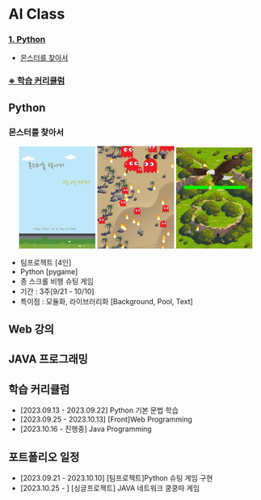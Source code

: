 # AI Class 

### [1. Python](#Python)
  - [몬스터를 찾아서](#몬스터를-찾아서)

### [※ 학습 커리큘럼](#학습-커리큘럼)

## Python

### 몬스터를 찾아서
<p align="center" width="100%">
  <img src="portfolio_image/python_portfolio1.png" width="30%">
  <img src="portfolio_image/python_portfolio02.png" width="30%">
  <img src="portfolio_image/python_portfolio03.png" width="30%">
</p>

- 팀프로젝트 [4인]
- Python [pygame]
- 종 스크롤 비행 슈팅 게임
- 기간 : 3주[9/21 - 10/10]
- 특이점 : 모듈화, 라이브러리화 [Background, Pool, Text]

## Web 강의


## JAVA 프로그래밍

## 학습 커리큘럼

- [2023.09.13 - 2023.09.22] Python 기본 문법 학습
- [2023.09.25 - 2023.10.13] [Front]Web Programming
- [2023.10.16 - 진행중] Java Programming

## 포트폴리오 일정
- [2023.09.21 - 2023.10.10] [팀프로젝트]Python 슈팅 게임 구현
- [2023.10.25 - ] [싱글프로젝트] JAVA 네트워크 쿵쿵따 게임